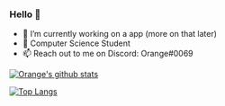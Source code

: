 ### Hello 👋


- 🔭 I’m currently working on a app (more on that later)
- 🏫 Computer Science Student
- 📫 Reach out to me on Discord: Orange#0069
<!--
**dementedorange/dementedorange** is a ✨ _special_ ✨ repository because its `README.md` (this file) appears on your GitHub profile.

Here are some ideas to get you started:

- 🔭 I’m currently working on ...
- 🌱 I’m currently learning ...
- 👯 I’m looking to collaborate on ...
- 🤔 I’m looking for help with ...
- 💬 Ask me about ...
- 📫 How to reach me: ...
- 😄 Pronouns: ...
- ⚡ Fun fact: ...
-->
[![Orange's github stats](https://github-readme-stats.vercel.app/api?username=dementedorange&count_private=true&show_icons=true&theme=radical&hide_rank=false)](https://github.com/dementedorange/github-readme-stats)

[![Top Langs](https://github-readme-stats.vercel.app/api/top-langs/?username=dementedorange&theme=radical)](https://github.com/dementedorange/github-readme-stats)


